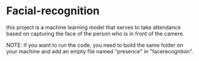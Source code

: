 # Facial-recognition
this project is a machine learning model that serves to take attendance based on capturing the face of the person who is in front of the camere.

NOTE: if you want to run the code, you need to build the same folder on your machine and add an empty file named "presence" in "facerecogntion".
